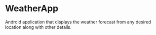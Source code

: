 # WeatherApp
Android application that displays the weather forecast from any desired location along with other details.
